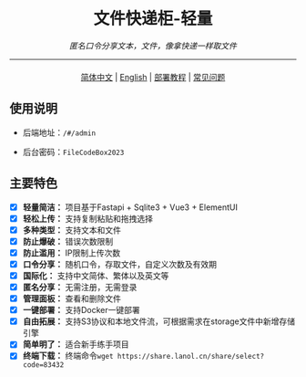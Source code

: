 <div align="center">
<h1>文件快递柜-轻量</h1>
<p><em>匿名口令分享文本，文件，像拿快递一样取文件</em></p>
</div>


---


<div align="center" style="text-align: center;margin: 20px">
    <a href="https://github.com/vastsa/FileCodeBox/blob/master/readme.md">简体中文</a> | 
    <a href="https://github.com/vastsa/FileCodeBox/blob/master/readme_en.md">English</a> | 
    <a href="https://github.com/vastsa/FileCodeBox/wiki/%E9%83%A8%E7%BD%B2%E6%95%99%E7%A8%8B">部署教程</a> | 
    <a href="https://github.com/vastsa/FileCodeBox/wiki/%E9%83%A8%E7%BD%B2%E6%95%99%E7%A8%8B">常见问题</a>
</div>

## 使用说明

- 后端地址：`/#/admin`

- 后台密码：`FileCodeBox2023`

## 主要特色

- [x] **轻量简洁：** 项目基于Fastapi + Sqlite3 + Vue3 + ElementUI
- [x] **轻松上传：** 支持复制粘贴和拖拽选择
- [x] **多种类型：** 支持文本和文件
- [x] **防止爆破：** 错误次数限制
- [x] **防止滥用：** IP限制上传次数
- [x] **口令分享：** 随机口令，存取文件，自定义次数及有效期
- [x] **国际化：** 支持中文简体、繁体以及英文等
- [x] **匿名分享：** 无需注册，无需登录
- [x] **管理面板：** 查看和删除文件
- [x] **一键部署：** 支持Docker一键部署
- [x] **自由拓展：** 支持S3协议和本地文件流，可根据需求在storage文件中新增存储引擎
- [x] **简单明了：** 适合新手练手项目
- [x] **终端下载：** 终端命令`wget https://share.lanol.cn/share/select?code=83432`
